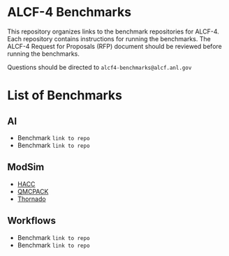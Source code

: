 # ALCF-4 Benchmarks
This repository organizes links to the benchmark repositories for ALCF-4. Each repository contains instructions for running the benchmarks. The ALCF-4 Request for Proposals (RFP) document should be reviewed before running the benchmarks.

Questions should be directed to `alcf4-benchmarks@alcf.anl.gov`


# List of Benchmarks

## AI

- Benchmark `link to repo`
- Benchmark `link to repo`

## ModSim

- [HACC](HACC)
- [QMCPACK](QMCPACK)
- [Thornado](thornado)

## Workflows

- Benchmark `link to repo`
- Benchmark `link to repo`


